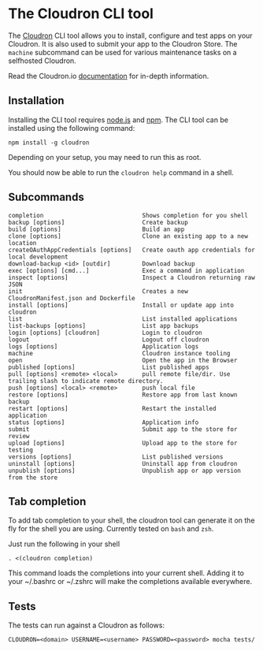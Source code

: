 # The Cloudron CLI tool

The [Cloudron](https://cloudron.io) CLI tool allows you to install, configure and test apps on your Cloudron.
It is also used to submit your app to the Cloudron Store. The `machine` subcommand can be used for
various maintenance tasks on a selfhosted Cloudron.

Read the Cloudron.io [documentation](https://cloudron.io/documentation.html) for in-depth information.

## Installation

Installing the CLI tool requires [node.js](https://nodejs.org/) and
[npm](https://www.npmjs.com/). The CLI tool can be installed using the
following command:

```
npm install -g cloudron
```

Depending on your setup, you may need to run this as root.

You should now be able to run the `cloudron help` command in a shell.


## Subcommands
```
completion                            Shows completion for you shell
backup [options]                      Create backup
build [options]                       Build an app
clone [options]                       Clone an existing app to a new location
createOAuthAppCredentials [options]   Create oauth app credentials for local development
download-backup <id> [outdir]         Download backup
exec [options] [cmd...]               Exec a command in application
inspect [options]                     Inspect a Cloudron returning raw JSON
init                                  Creates a new CloudronManifest.json and Dockerfile
install [options]                     Install or update app into cloudron
list                                  List installed applications
list-backups [options]                List app backups
login [options] [cloudron]            Login to cloudron
logout                                Logout off cloudron
logs [options]                        Application logs
machine                               Cloudron instance tooling
open                                  Open the app in the Browser
published [options]                   List published apps
pull [options] <remote> <local>       pull remote file/dir. Use trailing slash to indicate remote directory.
push [options] <local> <remote>       push local file
restore [options]                     Restore app from last known backup
restart [options]                     Restart the installed application
status [options]                      Application info
submit                                Submit app to the store for review
upload [options]                      Upload app to the store for testing
versions [options]                    List published versions
uninstall [options]                   Uninstall app from cloudron
unpublish [options]                   Unpublish app or app version from the store
```


## Tab completion

To add tab completion to your shell, the cloudron tool can generate it on the fly for the shell you are using. Currently tested on `bash` and `zsh`.

Just run the following in your shell
```
. <(cloudron completion)
```
This command loads the completions into your current shell. Adding it to your ~/.bashrc or ~/.zshrc will make the completions available everywhere.


## Tests

The tests can run against a Cloudron as follows:
```
CLOUDRON=<domain> USERNAME=<username> PASSWORD=<password> mocha tests/
```

